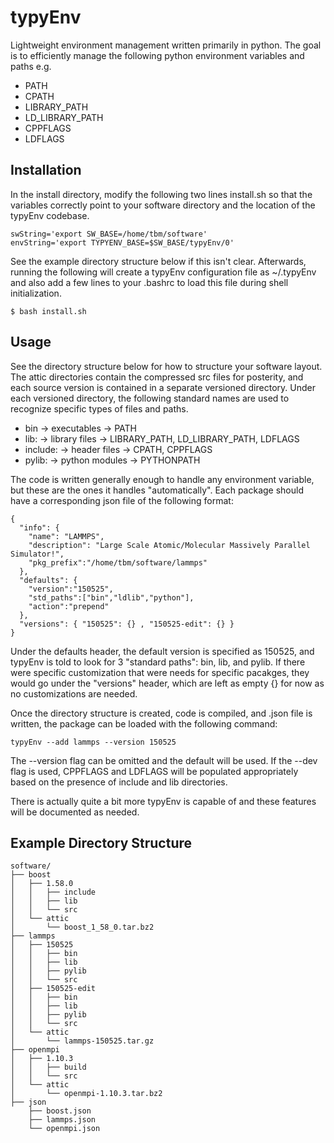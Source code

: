 # typyEnv #

Lightweight environment management written primarily in python. The goal is to efficiently manage the following python environment variables and paths e.g.

* PATH
* CPATH
* LIBRARY_PATH
* LD_LIBRARY_PATH
* CPPFLAGS
* LDFLAGS

## Installation ##
In the install directory, modify the following two lines install.sh so that the variables correctly point to your software directory and the location of the typyEnv codebase.
``` 
swString='export SW_BASE=/home/tbm/software'
envString='export TYPYENV_BASE=$SW_BASE/typyEnv/0'
```
See the example directory structure below if this isn't clear. Afterwards, running the following will create a typyEnv configuration file as ~/.typyEnv and also add a few lines to your .bashrc to load this file during shell initialization.
```
$ bash install.sh 
```

## Usage ##
See the directory structure below for how to structure your software layout. The attic directories contain the compressed src files for posterity, and each source version is contained in a separate versioned directory. Under each versioned directory, the following standard names are used to recognize specific types of files and paths.

* bin      -> executables     -> PATH
* lib:     -> library files   -> LIBRARY_PATH, LD_LIBRARY_PATH, LDFLAGS
* include: -> header files    -> CPATH, CPPFLAGS
* pylib:   -> python modules  -> PYTHONPATH

The code is written generally enough to handle any environment variable, but these are the ones it handles "automatically". Each package should have a corresponding json file of the following format:
```
{
  "info": {
    "name": "LAMMPS",
    "description": "Large Scale Atomic/Molecular Massively Parallel Simulator!",
    "pkg_prefix":"/home/tbm/software/lammps"
  },
  "defaults": {
    "version":"150525",
    "std_paths":["bin","ldlib","python"],
    "action":"prepend"
  },
  "versions": { "150525": {} , "150525-edit": {} }
}

```
Under the defaults header, the default version is specified as 150525, and typyEnv is told to look for 3 "standard paths": bin, lib, and pylib. If there were specific customization that were needs for specific pacakges, they would go under the "versions" header, which are left as empty {} for now as no customizations are needed. 

Once the directory structure is created, code is compiled, and .json file is written, the package can be loaded with the following command:
```
typyEnv --add lammps --version 150525
```
The --version flag can be omitted and the default will be used. If the --dev flag is used, CPPFLAGS and LDFLAGS will be populated appropriately based on the presence of include and lib directories. 

There is actually quite a bit more typyEnv is capable of and these features will be documented as needed. 

## Example Directory Structure ##
```
software/
├── boost
│   ├── 1.58.0
│   │   ├── include
│   │   ├── lib
│   │   └── src
│   └── attic
│       └── boost_1_58_0.tar.bz2
├── lammps
│   ├── 150525
│   │   ├── bin
│   │   ├── lib
│   │   ├── pylib
│   │   └── src
│   ├── 150525-edit
│   │   ├── bin
│   │   ├── lib
│   │   ├── pylib
│   │   └── src
│   └── attic
│       └── lammps-150525.tar.gz
├── openmpi
│   ├── 1.10.3
│   │   ├── build
│   │   └── src
│   └── attic
│       └── openmpi-1.10.3.tar.bz2
├── json
    ├── boost.json
    ├── lammps.json
    └── openmpi.json

```
